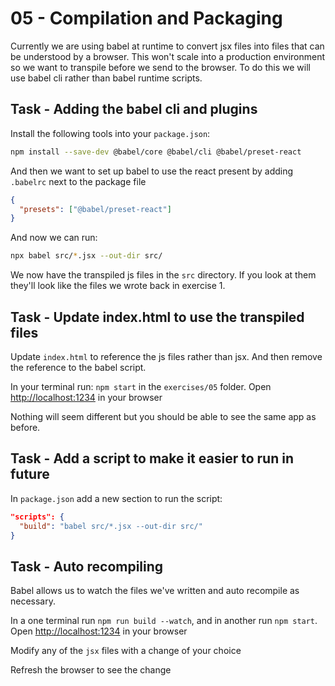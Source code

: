 # 05 - Compilation and Packaging

Currently we are using babel at runtime to convert jsx files into files that can be understood by a browser. This won't scale into a production environment so we want to transpile before we send to the browser. To do this we will use babel cli rather than babel runtime scripts.

## Task - Adding the babel cli and plugins

Install the following tools into your `package.json`:

```sh
npm install --save-dev @babel/core @babel/cli @babel/preset-react
```

And then we want to set up babel to use the react present by adding `.babelrc` next to the package file

```json
{
  "presets": ["@babel/preset-react"]
}
```

And now we can run:

```sh
npx babel src/*.jsx --out-dir src/
```

We now have the transpiled js files in the `src` directory. If you look at them they'll look like the files we wrote back in exercise 1.

## Task - Update index.html to use the transpiled files

Update `index.html` to reference the js files rather than jsx. And then remove the reference to the babel script.

In your terminal run: `npm start` in the `exercises/05` folder.
Open [http://localhost:1234](http://localhost:1234) in your browser

Nothing will seem different but you should be able to see the same app as before.

## Task - Add a script to make it easier to run in future

In `package.json` add a new section to run the script:

```json
"scripts": {
  "build": "babel src/*.jsx --out-dir src/"
}
```

## Task - Auto recompiling

Babel allows us to watch the files we've written and auto recompile as necessary.

In a one terminal run `npm run build --watch`, and in another run `npm start`.
Open [http://localhost:1234](http://localhost:1234) in your browser

Modify any of the `jsx` files with a change of your choice

Refresh the browser to see the change
